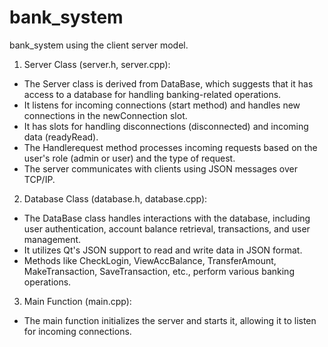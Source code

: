 # bank_system
bank_system using the client server model.
1. Server Class (server.h, server.cpp):
* The Server class is derived from DataBase, which suggests that it has access to a database for handling banking-related operations.
* It listens for incoming connections (start method) and handles new connections in the newConnection slot.
* It has slots for handling disconnections (disconnected) and incoming data (readyRead).
* The Handlerequest method processes incoming requests based on the user's role (admin or user) and the type of request.
* The server communicates with clients using JSON messages over TCP/IP.

2. Database Class (database.h, database.cpp):
* The DataBase class handles interactions with the database, including user authentication, account balance retrieval, transactions, and user management.
* It utilizes Qt's JSON support to read and write data in JSON format.
* Methods like CheckLogin, ViewAccBalance, TransferAmount, MakeTransaction, SaveTransaction, etc., perform various banking operations.

3. Main Function (main.cpp):
* The main function initializes the server and starts it, allowing it to listen for incoming connections.




